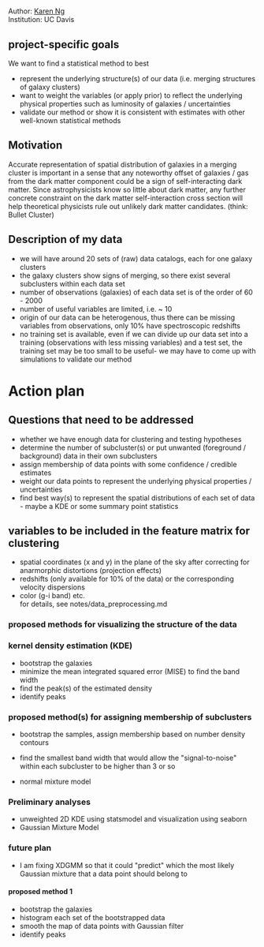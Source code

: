 # 
Author: [Karen Ng](mailto:karenyng@ucdavis.edu)   
Institution: UC Davis

## project-specific goals
We want to find a statistical method to best   

* represent the underlying structure(s) of our data (i.e. merging
structures of galaxy clusters) 
* want to weight the variables (or apply prior) to reflect the underlying
physical properties such as luminosity of galaxies / uncertainties 
* validate our method or show it is consistent with estimates with other
well-known statistical methods

## Motivation 
Accurate representation of spatial distribution of galaxies in a merging
cluster is important in a sense that any noteworthy offset of galaxies / gas from
the dark matter component could be a sign of self-interacting dark matter.
Since astrophysicists know so little about dark matter, any further
concrete constraint on the dark matter self-interaction cross section will
help theoretical physicists rule out unlikely dark matter
candidates.
(think: Bullet Cluster)  

## Description of my data  
* we will have around 20 sets of (raw) data catalogs, each for one galaxy clusters 
* the galaxy clusters show signs of merging, so there exist several subclusters
within each data set 
* number of observations (galaxies)  of each data set is of the
order of  60 - 2000 
* number of useful variables are limited, i.e. ~ 10 
* origin of our data can be heterogenous, thus there can be missing
variables from observations, only 10% have spectroscopic redshifts  
* no training set is available, even if we can divide up our data set into
a training (observations with less missing variables) and a test set, the
training set may be too small to be useful- we may have to come up with
simulations to validate our method 

# Action plan
## Questions that need to be addressed 
* whether we have enough data for clustering and testing hypotheses 
* determine the number of subcluster(s) or put unwanted (foreground /
background) data in their own subclusters  
* assign membership of data points with some confidence / credible estimates  
* weight our data points to represent the underlying
physical properties / uncertainties 
* find best way(s) to represent the spatial distributions of each set of
data - maybe a KDE or some summary point statistics  


## variables to be included in the feature matrix for clustering 
* spatial coordinates (x and y) in the plane of the sky after correcting for
anarmorphic distortions (projection effects) 
* redshifts (only available for 10% of the data) or  the corresponding velocity dispersions 
* color (g-i band) etc.  
for details, see notes/data_preprocessing.md 

### proposed  methods for visualizing the structure of the data  


### kernel density estimation (KDE)
* bootstrap the galaxies
* minimize the mean integrated squared error (MISE) to find the band width
* find the peak(s) of the estimated density
* identify peaks 

### proposed method(s) for assigning membership of subclusters  
* bootstrap the samples, assign membership based on number density contours
* find the smallest band width that would allow the "signal-to-noise" 
within each subcluster to be higher than 3 or so 

* normal mixture model 

### Preliminary analyses 
* unweighted 2D KDE using statsmodel and visualization using seaborn
* Gaussian Mixture Model 

### future plan 
* I am fixing XDGMM so that it could "predict" which the most likely
Gaussian mixture that a data point should belong to  

#### proposed method 1  
* bootstrap the galaxies
* histogram each set of the bootstrapped data 
* smooth the map of data points with Gaussian filter 
* identify peaks 
